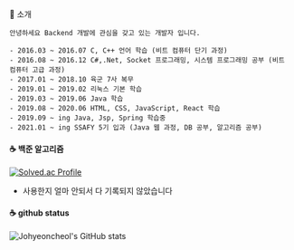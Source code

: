 👋 소개
```
안녕하세요 Backend 개발에 관심을 갖고 있는 개발자 입니다.

- 2016.03 ~ 2016.07 C, C++ 언어 학습 (비트 컴퓨터 단기 과정)
- 2016.08 ~ 2016.12 C#,.Net, Socket 프로그래밍, 시스템 프로그래밍 공부 (비트 컴퓨터 고급 과정)
- 2017.01 ~ 2018.10 육군 7사 복무
- 2019.01 ~ 2019.02 리눅스 기본 학습
- 2019.03 ~ 2019.06 Java 학습
- 2019.08 ~ 2020.06 HTML, CSS, JavaScript, React 학습
- 2019.09 ~ ing Java, Jsp, Spring 학습중 
- 2021.01 ~ ing SSAFY 5기 입과 (Java 웹 과정, DB 공부, 알고리즘 공부)
```

#### ☕ 백준 알고리즘
[![Solved.ac Profile](http://mazassumnida.wtf/api/v2/generate_badge?boj=qweas46)](https://solved.ac/qweas46/)
- 사용한지 얼마 안되서 다 기록되지 않았습니다

#### ☕ github status
![Johyeoncheol's GitHub stats](https://github-readme-stats.vercel.app/api?username=johyeoncheol&show_icons=true&theme=radical)
